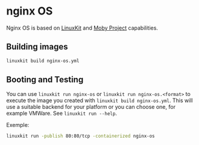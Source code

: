 # nginx OS

Nginx OS is based on [LinuxKit](https://github.com/linuxkit/linuxkit/) and [Moby Project](https://mobyproject.org/) capabilities.

## Building images

```bash
linuxkit build nginx-os.yml
```

## Booting and Testing

You can use `linuxkit run nginx-os` or `linuxkit run nginx-os.<format>` to execute the image you created with `linuxkit build nginx-os.yml`.
This will use a suitable backend for your platform or you can choose one, for example VMWare.
See `linuxkit run --help`.

Exemple:

```bash
linuxkit run -publish 80:80/tcp -containerized nginx-os
```
